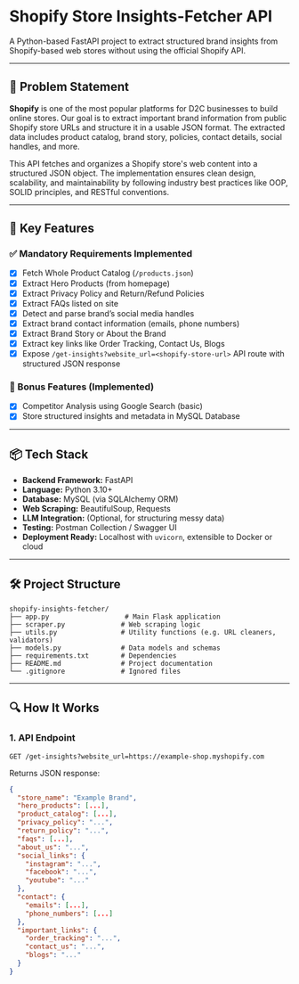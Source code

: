 # Shopify Store Insights-Fetcher API

A Python-based FastAPI project to extract structured brand insights from Shopify-based web stores without using the official Shopify API.

---

## 🧩 Problem Statement

**Shopify** is one of the most popular platforms for D2C businesses to build online stores. Our goal is to extract important brand information from public Shopify store URLs and structure it in a usable JSON format. The extracted data includes product catalog, brand story, policies, contact details, social handles, and more.

This API fetches and organizes a Shopify store's web content into a structured JSON object. The implementation ensures clean design, scalability, and maintainability by following industry best practices like OOP, SOLID principles, and RESTful conventions.

---

## 🎯 Key Features

### ✅ Mandatory Requirements Implemented
- [x] Fetch Whole Product Catalog (`/products.json`)
- [x] Extract Hero Products (from homepage)
- [x] Extract Privacy Policy and Return/Refund Policies
- [x] Extract FAQs listed on site
- [x] Detect and parse brand’s social media handles
- [x] Extract brand contact information (emails, phone numbers)
- [x] Extract Brand Story or About the Brand
- [x] Extract key links like Order Tracking, Contact Us, Blogs
- [x] Expose `/get-insights?website_url=<shopify-store-url>` API route with structured JSON response

### 🚀 Bonus Features (Implemented)
- [x] Competitor Analysis using Google Search (basic)
- [x] Store structured insights and metadata in MySQL Database

---

## 📦 Tech Stack

- **Backend Framework:** FastAPI
- **Language:** Python 3.10+
- **Database:** MySQL (via SQLAlchemy ORM)
- **Web Scraping:** BeautifulSoup, Requests
- **LLM Integration:** (Optional, for structuring messy data)
- **Testing:** Postman Collection / Swagger UI
- **Deployment Ready:** Localhost with `uvicorn`, extensible to Docker or cloud

---

## 🛠 Project Structure

```plaintext
shopify-insights-fetcher/
├── app.py                   # Main Flask application
├── scraper.py              # Web scraping logic
├── utils.py                # Utility functions (e.g. URL cleaners, validators)
├── models.py               # Data models and schemas
├── requirements.txt        # Dependencies
├── README.md               # Project documentation
└── .gitignore              # Ignored files
```


---

## 🔍 How It Works

### 1. **API Endpoint**
`GET /get-insights?website_url=https://example-shop.myshopify.com`

Returns JSON response:
```json
{
  "store_name": "Example Brand",
  "hero_products": [...],
  "product_catalog": [...],
  "privacy_policy": "...",
  "return_policy": "...",
  "faqs": [...],
  "about_us": "...",
  "social_links": {
    "instagram": "...",
    "facebook": "...",
    "youtube": "..."
  },
  "contact": {
    "emails": [...],
    "phone_numbers": [...]
  },
  "important_links": {
    "order_tracking": "...",
    "contact_us": "...",
    "blogs": "..."
  }
}


